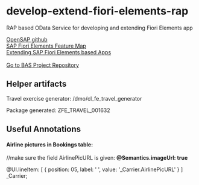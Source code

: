 # develop-extend-fiori-elements-rap
RAP based OData Service for developing and extending Fiori Elements app

[OpenSAP github](https://github.com/SAP-samples/fiori-elements-opensap)
<br/>
[SAP Fiori Elements Feature Map](https://sapui5.hana.ondemand.com/sdk/#/topic/62d3f7c2a9424864921184fd6c7002eb.html)
<br/>
[Extending SAP Fiori Elements based Apps](https://sapui5.netweaver.ondemand.com/#/topic/358cf2598d71462b8ac2bd8c944efbfd)
<br/><br/>
[Go to BAS Project Repository](https://github.com/ashish32patel/develop-extend-fiori-elements-bas-project)
<br/>

## Helper artifacts
Travel exercise generator: /dmo/cl_fe_travel_generator

Package generated: ZFE_TRAVEL_001632




## Useful Annotations
#### Airline pictures in Bookings table:  
  //make sure the field AirlinePicURL is given:  **@Semantics.imageUrl: true**
  
  @UI.lineItem: [ { position: 05, label: ' ', value: '_Carrier.AirlinePicURL' } ]<br/>_Carrier;

